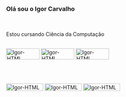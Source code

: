 <n> <h3>  Olá sou o Igor Carvalho <n/> </h3>
  <br> </br>
Estou cursando Ciência da Computação
##
<div>
<img align="center" alt="Igor-HTML" height="30" width="90" src="https://img.shields.io/badge/HTML5-E34F26?style=for-the-badge&logo=html5&logoColor=white"> <a/>
<img align="center" alt="Igor-HTML" height="30" width="90" src="https://img.shields.io/badge/CSS3-1572B6?style=for-the-badge&logo=css3&logoColor=white"> <a/>
<img align="center" alt="Igor-HTML" height="30" width="90" src="https://img.shields.io/badge/Python-14354C?style=for-the-badge&logo=python&logoColor=white"> <a/>



</div>
<br>
<br>
<br>

<img align="center" alt="Igor-HTML" height="20" width="100" src="https://img.shields.io/badge/Instagram-E4405F?style=for-the-badge&logo=instagram&logoColor=white"> <a/>
<img align="center" alt="Igor-HTML" height="20" width="100" src="https://img.shields.io/badge/LinkedIn-0077B5?style=for-the-badge&logo=linkedin&logoColor=white"> <a/>
<img align="center" alt="Igor-HTML" height="20" width="100" src="https://img.shields.io/badge/Microsoft_Outlook-0078D4?style=for-the-badge&logo=microsoft-outlook&logoColor=white"> <a/>
